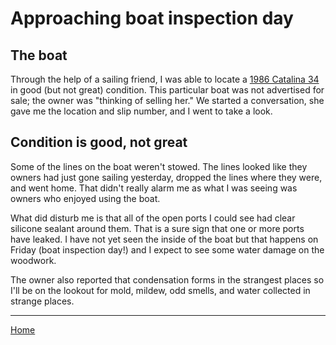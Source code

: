 # Approaching boat inspection day

## The boat
Through the help of a sailing friend, I was able to locate a [1986 Catalina 34](https://sailboatdata.com/sailboat/catalina-34) in good (but not great) condition. This particular boat was not advertised for sale; the owner was "thinking of selling her." We started a conversation, she gave me the location and slip number, and I went to take a look.

## Condition is good, not great
Some of the lines on the boat weren't stowed. The lines looked like they owners had just gone sailing yesterday, dropped the lines where they were, and went home. That didn't really alarm me as what I was seeing was owners who enjoyed using the boat. 

What did disturb me is that all of the open ports I could see had clear silicone sealant around them. That is a sure sign that one or more ports have leaked. I have not yet seen the inside of the boat but that happens on Friday (boat inspection day!) and I expect to see some water damage on the woodwork.

The owner also reported that condensation forms in the strangest places so I'll be on the lookout for mold, mildew, odd smells, and water collected in strange places.

___

[Home](https://tomsalzer.github.io/Sailing/)
